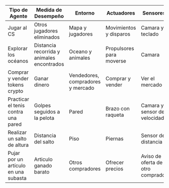 | Tipo de Agente | Medida de Desempeño | Entorno | Actuadores | Sensores |
| ------------- | ------------- | ------------- | ------------- | ------------- |
| Jugar al CS  | Otros jugadores eliminados  | Mapa y jugadores | Movimientos y disparos | Camara y teclado |
| Explorar los océanos  | Distancia recorrida y animales encontrados  | Oceano y animales | Propulsores para moverse | Camara |
| Comprar y vender tokens crypto  | Ganar dinero  | Vendedores, compradores y mercado | Comprar y vender | Ver el mercado |
| Practicar el tenis contra una pared  | Golpes seguidos a la pelota  | Pared  | Brazo con raqueta | Camara y sensor de velocidad|
| Realizar un salto de altura  | Distancia del salto  | Piso | Piernas | Sensor de distancia |
| Pujar por un artículo en una subasta | Articulo ganado barato | Otros compradores | Ofrecer precios | Aviso de oferta de otro comprador |  
